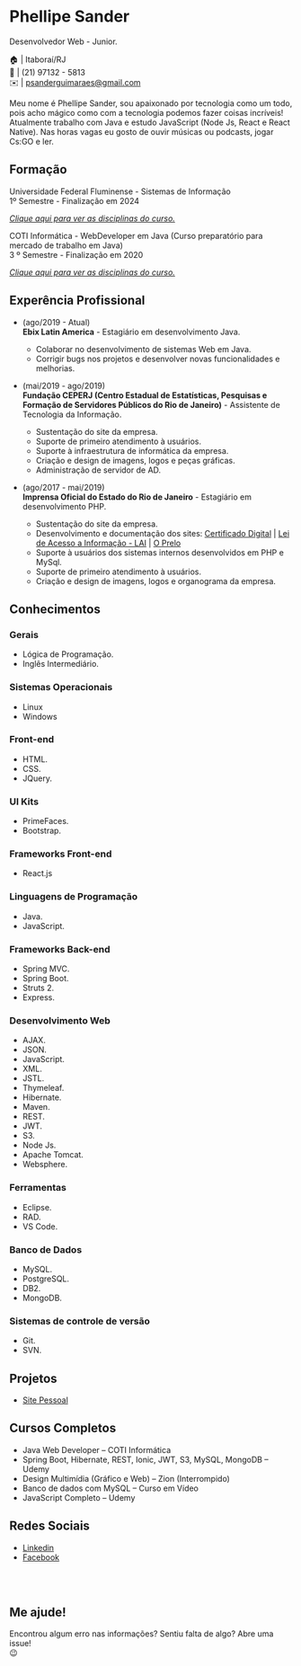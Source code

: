 # Phellipe Sander
Desenvolvedor Web - Junior.

:house:    |	Itaboraí/RJ <br>
:iphone:   |	(21) 97132 - 5813 <br>
:envelope: |	psanderguimaraes@gmail.com

Meu nome é Phellipe Sander, sou apaixonado por tecnologia como um todo, pois acho mágico como com a tecnologia podemos fazer coisas incríveis! Atualmente trabalho com Java e estudo JavaScript (Node Js, React e React Native).
Nas horas vagas eu gosto de ouvir músicas ou podcasts, jogar Cs:GO e ler.

## Formação
Universidade Federal Fluminense - Sistemas de Informação <br>
1º Semestre - Finalização em 2024

[_Clique aqui para ver as disciplinas do curso._](DISCIPLINAS.md#técnico-em-informática)

COTI Informática - WebDeveloper em Java (Curso preparatório para mercado de trabalho em Java) <br>
3 º Semestre - Finalização em 2020

[_Clique aqui para ver as disciplinas do curso._](DISCIPLINAS.md#tecnólogo-em-análise-e-desenvolvimento-de-sistemas)

## Experência Profissional
* (ago/2019 -  Atual) <br>
**Ebix Latin America** -
Estagiário em desenvolvimento Java.
  * Colaborar no desenvolvimento de sistemas Web em Java.
  * Corrigir bugs nos projetos e desenvolver novas funcionalidades e melhorias.


* (mai/2019 -  ago/2019) <br>
**Fundação CEPERJ (Centro Estadual de Estatísticas, Pesquisas e Formação de Servidores Públicos do Rio de Janeiro)** -
Assistente de Tecnologia da Informação.
  * Sustentação do site da empresa. 
  * Suporte de primeiro atendimento à usuários. 
  * Suporte à infraestrutura de informática da empresa. 
  * Criação e design de imagens, logos e peças gráficas.
  * Administração de servidor de AD.


* (ago/2017 -  mai/2019) <br>
**Imprensa Oficial do Estado do Rio de Janeiro** -
Estagiário em desenvolvimento PHP.
  * Sustentação do site da empresa. 
  * Desenvolvimento e documentação dos sites: [Certificado Digital](http://certificadodigital.ioerj.com.br) | [Lei de Acesso a Informação - LAI](http://lai.ioerj.com.br/) | [O Prelo](http://oprelo.ioerj.com.br/)
  * Suporte à usuários dos sistemas internos desenvolvidos em PHP e MySql.
  * Suporte de primeiro atendimento à usuários. 
  * Criação e design de imagens, logos e organograma da empresa.


## Conhecimentos

### Gerais
* Lógica de Programação.
* Inglês Intermediário.

### Sistemas Operacionais
* Linux
* Windows

### Front-end
* HTML.
* CSS.
* JQuery.

### UI Kits
* PrimeFaces.
* Bootstrap.

### Frameworks Front-end
* React.js

### Linguagens de Programação
* Java.
* JavaScript.

### Frameworks Back-end
* Spring MVC.
* Spring Boot.
* Struts 2.
* Express.

### Desenvolvimento Web
* AJAX.
* JSON.
* JavaScript.
* XML.
* JSTL.
* Thymeleaf.
* Hibernate.
* Maven.
* REST.
* JWT.
* S3.
* Node Js.
* Apache Tomcat.
* Websphere.

### Ferramentas
* Eclipse.
* RAD.
* VS Code.

### Banco de Dados
* MySQL.
* PostgreSQL.
* DB2.
* MongoDB.

### Sistemas de controle de versão
* Git.
* SVN.

## Projetos
* [Site Pessoal](#)

## Cursos Completos
* Java Web Developer – COTI Informática
* Spring Boot, Hibernate, REST, Ionic, JWT, S3, MySQL, MongoDB – Udemy
* Design Multimídia (Gráfico e Web) – Zion (Interrompido)
* Banco de dados com MySQL –  Curso em Vídeo
* JavaScript Completo – Udemy


## Redes Sociais
*  [Linkedin](https://www.linkedin.com/in/phellipe-sander/)
*  [Facebook](https://www.facebook.com/phellipe.sander)

<br><br>

## Me ajude!
Encontrou algum erro nas informações? Sentiu falta de algo? Abre uma issue! <br> :wink:
